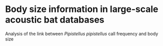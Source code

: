 # Body size information in large-scale acoustic bat databases

Analysis of the link between _Pipistellus pipistellus_ call frequency and body size
